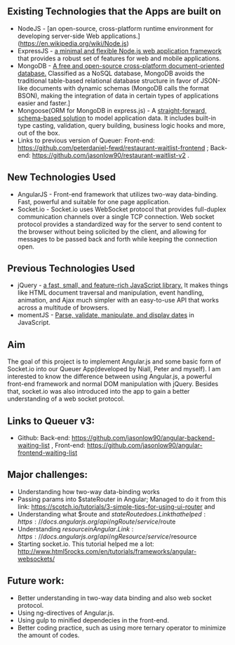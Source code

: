 
## Existing Technologies that the Apps are built on
- NodeJS - [an open-source, cross-platform runtime environment for developing server-side Web applications.] (<https://en.wikipedia.org/wiki/Node.js>)
- ExpressJS - [a minimal and flexible Node.js web application framework](http://expressjs.com/) that provides a robust set of features for web and mobile applications.
- MongoDB - [A free and open-source cross-platform document-oriented database.](https://www.mongodb.com/) Classified as a NoSQL database, MongoDB avoids the traditional table-based relational database structure in favor of JSON-like documents with dynamic schemas (MongoDB calls the format BSON), making the integration of data in certain types of applications easier and faster.]
- Mongoose(ORM for MongoDB in express.js) - A [straight-forward, schema-based solution](http://mongoosejs.com/) to model application data. It includes built-in type casting, validation, query building, business logic hooks and more, out of the box.
- Links to previous version of Queuer: Front-end: https://github.com/peterdaniel-fewd/restaurant-waitlist-frontend ; Back-end: https://github.com/jasonlow90/restaurant-waitlist-v2 .

## New Technologies Used
- AngularJS - Front-end framework that utilizes two-way data-binding. Fast, powerful and suitable for one page application.
- Socket.io - Socket.io uses WebSocket protocol that provides full-duplex communication channels over a single TCP connection. Web socket protocol provides a standardized way for the server to send content to the browser without being solicited by the client, and allowing for messages to be passed back and forth while keeping the connection open.

## Previous Technologies Used
- jQuery - [a fast, small, and feature-rich JavaScript library.](https://jquery.com/) It makes things like HTML document traversal and manipulation, event handling, animation, and Ajax much simpler with an easy-to-use API that works across a multitude of browsers.
- momentJS - [Parse, validate, manipulate, and display dates](http://momentjs.com/) in JavaScript.

## Aim
The goal of this project is to implement Angular.js and some basic form of Socket.io into our Queuer App(developed by Niall, Peter and myself). I am interested to know the difference between using Angular.js, a powerful front-end framework and normal DOM manipulation with jQuery. Besides that, socket.io was also introduced into the app to gain a better understanding of a web socket protocol.

## Links to Queuer v3:
- Github: Back-end: https://github.com/jasonlow90/angular-backend-waiting-list , Front-end: https://github.com/jasonlow90/angular-frontend-waiting-list

## Major challenges:
- Understanding how two-way data-binding works
- Passing params into $stateRouter in Angular; Managed to do it from this link: https://scotch.io/tutorials/3-simple-tips-for-using-ui-router and
- Understanding what $route  and $stateRoute does. Link that helped: https://docs.angularjs.org/api/ngRoute/service/$route
- Understanding $resource in Angular. Link: https://docs.angularjs.org/api/ngResource/service/$resource
- Starting socket.io. This tutorial helped me a lot: http://www.html5rocks.com/en/tutorials/frameworks/angular-websockets/

## Future work:
- Better understanding in two-way data binding and also web socket protocol.
- Using ng-directives of Angular.js.
- Using gulp to minified dependecies in the front-end.
- Better coding practice, such as using more ternary operator to minimize the amount of codes.
